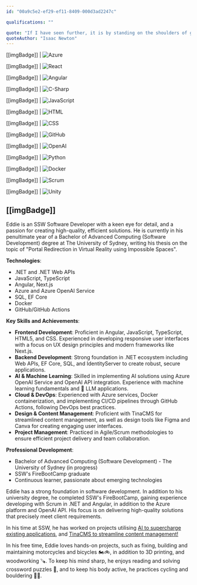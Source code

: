 ```yaml
---
id: "00a9c5e2-ef29-ef11-8409-000d3ad2247c"

qualifications: ""

quote: "If I have seen further, it is by standing on the shoulders of giants"
quoteAuthor: "Isaac Newton"
---
```


[[imgBadge]]
| ![Azure](../badges/Certification-microsoft-azure-ai-fundamentals.png)

[[imgBadge]]
| ![React](../badges/Developer-react.png)

[[imgBadge]]
| ![Angular](../badges/Developer-angular.png)

[[imgBadge]]
| ![C-Sharp](../badges/Developer-c-sharp.png)

[[imgBadge]]
| ![JavaScript](../badges/Developer-js.png)

[[imgBadge]]
| ![HTML](../badges/Designer-web-html5.png)

[[imgBadge]]
| ![CSS](../badges/Designer-web-css3.png)

[[imgBadge]]
| ![GitHub](../badges/Developer-github.png)

[[imgBadge]]
| ![OpenAI](../badges/Developer-OpenAI.png)

[[imgBadge]]
| ![Python](../badges/Developer-python.png)

[[imgBadge]]
| ![Docker](../badges/Developer-docker.png)

[[imgBadge]]
| ![Scrum](../badges/Business-scrum.png)

[[imgBadge]]
| ![Unity](../badges/Developer-Unity3d.png)

[[imgBadge]]
---

Eddie is an SSW Software Developer with a keen eye for detail, and a passion for creating high-quality, efficient solutions. He is currently in his penultimate year of a Bachelor of Advanced Computing (Software Development) degree at The University of Sydney, writing his thesis on the topic of "Portal Redirection in Virtual Reality using Impossible Spaces". 

**Technologies**:
- .NET and .NET Web APIs
- JavaScript, TypeScript
- Angular, Next.js
- Azure and Azure OpenAI Service
- SQL, EF Core
- Docker
- GitHub/GitHub Actions

**Key Skills and Achievements**:
- **Frontend Development**: Proficient in Angular, JavaScript, TypeScript, HTML5, and CSS. Experienced in developing responsive user interfaces with a focus on UX design principles and modern frameworks like Next.js.
- **Backend Development**: Strong foundation in .NET ecosystem including Web APIs, EF Core, SQL, and IdentityServer to create robust, secure applications.
- **AI & Machine Learning**: Skilled in implementing AI solutions using Azure OpenAI Service and OpenAI API integration. Experience with machine learning fundamentals and 🦙 LLM applications.
- **Cloud & DevOps**: Experienced with Azure services, Docker containerization, and implementing CI/CD pipelines through GitHub Actions, following DevOps best practices.
- **Design & Content Management**: Proficient with TinaCMS for streamlined content management, as well as design tools like Figma and Canva for creating engaging user interfaces.
- **Project Management**: Practiced in Agile/Scrum methodologies to ensure efficient project delivery and team collaboration.

**Professional Development**:
- Bachelor of Advanced Computing (Software Development) - The University of Sydney (in progress)
- SSW's FireBootCamp graduate
- Continuous learner, passionate about emerging technologies

Eddie has a strong foundation in software development. In addition to his university degree, he completed SSW's FireBootCamp, gaining experience developing with Scrum in .NET and Angular, in addition to the Azure platform and OpenAI API. His focus is on delivering high-quality solutions that precisely meet client requirements.

In his time at SSW, he has worked on projects utilising [AI to supercharge existing applications](https://www.ssw.com.au/consulting/artificial-intelligence), and [TinaCMS to streamline content management!](https://tina.io/)

In his free time, Eddie loves hands-on projects, such as fixing, building and maintaining motorcycles and bicycles 🏍️🚲, in addition to 3D printing, and woodworking 🪚. To keep his mind sharp, he enjoys reading and solving crossword puzzles 📖, and to keep his body active, he practices cycling and bouldering 🧗‍♂️.

